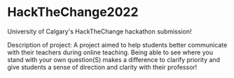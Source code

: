 # HackTheChange2022
University of Calgary's HackTheChange hackathon submission!

Description of project: A project aimed to help students better communicate with their teachers during online teaching. Being able to see where you stand with your own question(S) makes a difference to clarify priority and give students a sense of direction and clarity with their professor!
